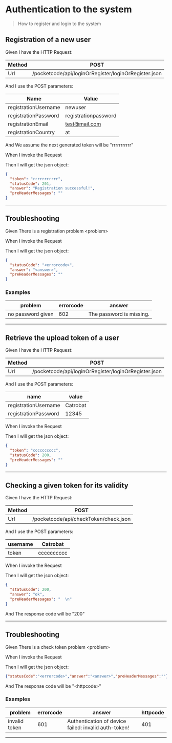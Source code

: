 # Authentication to the system
> How to register and login to the system

## Registration of a new user
> 

Given I have the HTTP Request:

| Method | POST |
| --- | --- |
| Url | /pocketcode/api/loginOrRegister/loginOrRegister.json |
   
And I use the POST parameters:

| Name | Value |
| --- | --- |
| registrationUsername | newuser |
| registrationPassword | registrationpassword |
| registrationEmail | test@mail.com |
| registrationCountry | at |
   
And We assume the next generated token will be &quot;rrrrrrrrrrr&quot;
 
When I invoke the Request
 
Then I will get the json object:
```json
{
  "token": "rrrrrrrrrrr",
  "statusCode": 201,
  "answer": "Registration successful!",
  "preHeaderMessages": ""
}
```
 
 


---

## Troubleshooting
> 

Given There is a registration problem &lt;problem&gt;
 
When I invoke the Request
 
Then I will get the json object:
```json
{
  "statusCode": "<errorcode>",
  "answer": "<answer>",
  "preHeaderMessages": ""
}
```
 
 

### Examples
| problem | errorcode | answer |
| --- | --- | --- |
| no password given | 602 | The password is missing. |

---

## Retrieve the upload token of a user
> 

Given I have the HTTP Request:

| Method | POST |
| --- | --- |
| Url | /pocketcode/api/loginOrRegister/loginOrRegister.json |
   
And I use the POST parameters:

| name | value |
| --- | --- |
| registrationUsername | Catrobat |
| registrationPassword | 12345 |
   
When I invoke the Request
 
Then I will get the json object:
```json
{
  "token": "cccccccccc",
  "statusCode": 200,
  "preHeaderMessages": ""
}
```
 
 


---

## Checking a given token for its validity
> 

Given I have the HTTP Request:

| Method | POST |
| --- | --- |
| Url | /pocketcode/api/checkToken/check.json |
   
And I use the POST parameters:

| username | Catrobat |
| --- | --- |
| token | cccccccccc |
   
When I invoke the Request
 
Then I will get the json object:
```json
{
  "statusCode": 200,
  "answer": "ok",
  "preHeaderMessages": "  \n"
}
```
 
And The response code will be &quot;200&quot;
 
 


---

## Troubleshooting
> 

Given There is a check token problem &lt;problem&gt;
 
When I invoke the Request
 
Then I will get the json object:
```json
{"statusCode":"<errorcode>","answer":"<answer>","preHeaderMessages":""}
```
 
And The response code will be &quot;&lt;httpcode&gt;&quot;
 
 

### Examples
| problem | errorcode | answer | httpcode |
| --- | --- | --- | --- |
| invalid token | 601 | Authentication of device failed: invalid auth-token! | 401 |

---

  